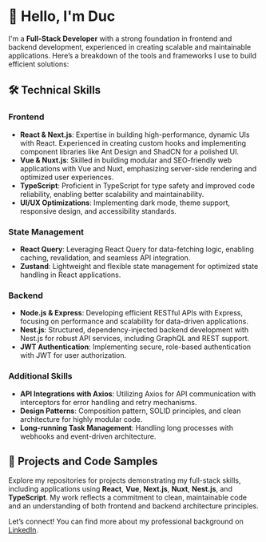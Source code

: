 # 👋 Hello, I'm Duc

I'm a **Full-Stack Developer** with a strong foundation in frontend and backend development, experienced in creating scalable and maintainable applications. Here’s a breakdown of the tools and frameworks I use to build efficient solutions:

## 🛠 Technical Skills

### Frontend
- **React & Next.js**: Expertise in building high-performance, dynamic UIs with React. Experienced in creating custom hooks and implementing component libraries like Ant Design and ShadCN for a polished UI.
- **Vue & Nuxt.js**: Skilled in building modular and SEO-friendly web applications with Vue and Nuxt, emphasizing server-side rendering and optimized user experiences.
- **TypeScript**: Proficient in TypeScript for type safety and improved code reliability, enabling better scalability and maintainability.
- **UI/UX Optimizations**: Implementing dark mode, theme support, responsive design, and accessibility standards.

### State Management
- **React Query**: Leveraging React Query for data-fetching logic, enabling caching, revalidation, and seamless API integration.
- **Zustand**: Lightweight and flexible state management for optimized state handling in React applications.

### Backend
- **Node.js & Express**: Developing efficient RESTful APIs with Express, focusing on performance and scalability for data-driven applications.
- **Nest.js**: Structured, dependency-injected backend development with Nest.js for robust API services, including GraphQL and REST support.
- **JWT Authentication**: Implementing secure, role-based authentication with JWT for user authorization.

### Additional Skills
- **API Integrations with Axios**: Utilizing Axios for API communication with interceptors for error handling and retry mechanisms.
- **Design Patterns**: Composition pattern, SOLID principles, and clean architecture for highly modular code.
- **Long-running Task Management**: Handling long processes with webhooks and event-driven architecture.
  
## 🧩 Projects and Code Samples

Explore my repositories for projects demonstrating my full-stack skills, including applications using **React**, **Vue**, **Next.js**, **Nuxt**, **Nest.js**, and **TypeScript**. My work reflects a commitment to clean, maintainable code and an understanding of both frontend and backend architecture principles.

Let’s connect! You can find more about my professional background on [LinkedIn](https://www.linkedin.com/in/ducht/).

